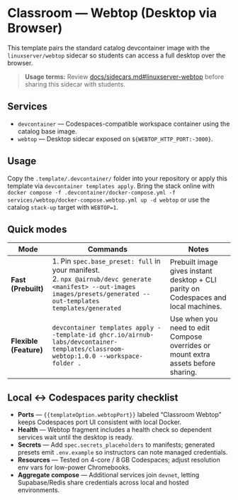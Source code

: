 # Classroom — Webtop (Desktop via Browser)

This template pairs the standard catalog devcontainer image with the `linuxserver/webtop` sidecar so students can access a full desktop over the browser.

> **Usage terms:** Review [docs/sidecars.md#linuxserver-webtop](../../docs/sidecars.md#linuxserver-webtop) before sharing this sidecar with students.

## Services

- `devcontainer` — Codespaces-compatible workspace container using the catalog base image.
- `webtop` — Desktop sidecar exposed on `${WEBTOP_HTTP_PORT:-3000}`.

## Usage

Copy the `.template/.devcontainer/` folder into your repository or apply this template via `devcontainer templates apply`. Bring the stack online with `docker compose -f .devcontainer/docker-compose.yml -f services/webtop/docker-compose.webtop.yml up -d webtop` or use the catalog `stack-up` target with `WEBTOP=1`.

## Quick modes

| Mode | Commands | Notes |
| --- | --- | --- |
| **Fast (Prebuilt)** | 1. Pin `spec.base_preset: full` in your manifest.<br>2. `npx @airnub/devc generate <manifest> --out-images images/presets/generated --out-templates templates/generated` | Prebuilt image gives instant desktop + CLI parity on Codespaces and local machines. |
| **Flexible (Feature)** | `devcontainer templates apply --template-id ghcr.io/airnub-labs/devcontainer-templates/classroom-webtop:1.0.0 --workspace-folder .` | Use when you need to edit Compose overrides or mount extra assets before sharing. |

## Local ↔ Codespaces parity checklist

- **Ports** — `{{templateOption.webtopPort}}` labeled “Classroom Webtop” keeps Codespaces port UI consistent with local Docker.
- **Health** — Webtop fragment includes a health check so dependent services wait until the desktop is ready.
- **Secrets** — Add `spec.secrets_placeholders` to manifests; generated presets emit `.env.example` so instructors can note managed credentials.
- **Resources** — Tested on 4-core / 8 GB Codespaces; adjust resolution env vars for low-power Chromebooks.
- **Aggregate compose** — Additional services join `devnet`, letting Supabase/Redis share credentials across local and hosted environments.
